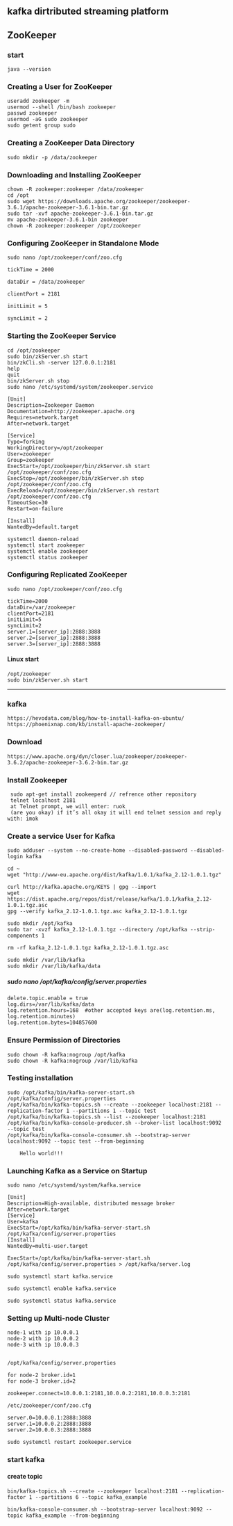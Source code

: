 ## kafka dirtributed streaming platform

## ZooKeeper
### start
````
java --version
````

### Creating a User for ZooKeeper
````
useradd zookeeper -m
usermod --shell /bin/bash zookeeper
passwd zookeeper
usermod -aG sudo zookeeper
sudo getent group sudo
````

### Creating a ZooKeeper Data Directory
````
sudo mkdir -p /data/zookeeper
````

### Downloading and Installing ZooKeeper
`````
chown -R zookeeper:zookeeper /data/zookeeper
cd /opt
sudo wget https://downloads.apache.org/zookeeper/zookeeper-3.6.1/apache-zookeeper-3.6.1-bin.tar.gz
sudo tar -xvf apache-zookeeper-3.6.1-bin.tar.gz
mv apache-zookeeper-3.6.1-bin zookeeper
chown -R zookeeper:zookeeper /opt/zookeeper
`````

### Configuring ZooKeeper in Standalone Mode
````
sudo nano /opt/zookeeper/conf/zoo.cfg
````
````
tickTime = 2000

dataDir = /data/zookeeper

clientPort = 2181

initLimit = 5

syncLimit = 2
````

### Starting the ZooKeeper Service
````
cd /opt/zookeeper
sudo bin/zkServer.sh start
bin/zkCli.sh -server 127.0.0.1:2181
help
quit
bin/zkServer.sh stop
sudo nano /etc/systemd/system/zookeeper.service
````
````
[Unit]
Description=Zookeeper Daemon
Documentation=http://zookeeper.apache.org
Requires=network.target
After=network.target

[Service]    
Type=forking
WorkingDirectory=/opt/zookeeper
User=zookeeper
Group=zookeeper
ExecStart=/opt/zookeeper/bin/zkServer.sh start /opt/zookeeper/conf/zoo.cfg
ExecStop=/opt/zookeeper/bin/zkServer.sh stop /opt/zookeeper/conf/zoo.cfg
ExecReload=/opt/zookeeper/bin/zkServer.sh restart /opt/zookeeper/conf/zoo.cfg
TimeoutSec=30
Restart=on-failure

[Install]
WantedBy=default.target
````

````
systemctl daemon-reload
systemctl start zookeeper
systemctl enable zookeeper
systemctl status zookeeper
````

### Configuring Replicated ZooKeeper
````
sudo nano /opt/zookeeper/conf/zoo.cfg
````

````
tickTime=2000
dataDir=/var/zookeeper
clientPort=2181
initLimit=5
syncLimit=2
server.1=[server_ip]:2888:3888
server.2=[server_ip]:2888:3888
server.3=[server_ip]:2888:3888
````

#### Linux start
````
/opt/zookeeper
sudo bin/zkServer.sh start

````


***********************************


### kafka 
````
https://hevodata.com/blog/how-to-install-kafka-on-ubuntu/
https://phoenixnap.com/kb/install-apache-zookeeper/
````

### Download
````
https://www.apache.org/dyn/closer.lua/zookeeper/zookeeper-3.6.2/apache-zookeeper-3.6.2-bin.tar.gz

````

### Install Zookeeper
````
 sudo apt-get install zookeeperd // refrence other repository
 telnet localhost 2181
 at Telnet prompt, we will enter: ruok
 (are you okay) if it’s all okay it will end telnet session and reply with: imok
````

### Create a service User for Kafka
````
sudo adduser --system --no-create-home --disabled-password --disabled-login kafka

cd ~
wget "http://www-eu.apache.org/dist/kafka/1.0.1/kafka_2.12-1.0.1.tgz"

curl http://kafka.apache.org/KEYS | gpg --import
wget https://dist.apache.org/repos/dist/release/kafka/1.0.1/kafka_2.12-1.0.1.tgz.asc
gpg --verify kafka_2.12-1.0.1.tgz.asc kafka_2.12-1.0.1.tgz

sudo mkdir /opt/kafka
sudo tar -xvzf kafka_2.12-1.0.1.tgz --directory /opt/kafka --strip-components 1

rm -rf kafka_2.12-1.0.1.tgz kafka_2.12-1.0.1.tgz.asc

sudo mkdir /var/lib/kafka
sudo mkdir /var/lib/kafka/data
````

##### sudo nano /opt/kafka/config/server.properties
````
delete.topic.enable = true
log.dirs=/var/lib/kafka/data
log.retention.hours=168  #other accepted keys are(log.retention.ms, log.retention.minutes) 
log.retention.bytes=104857600
````

### Ensure Permission of Directories
````
sudo chown -R kafka:nogroup /opt/kafka
sudo chown -R kafka:nogroup /var/lib/kafka
````

### Testing installation
````
sudo /opt/kafka/bin/kafka-server-start.sh /opt/kafka/config/server.properties
/opt/kafka/bin/kafka-topics.sh --create --zookeeper localhost:2181 --replication-factor 1 --partitions 1 --topic test
/opt/kafka/bin/kafka-topics.sh --list --zookeeper localhost:2181
/opt/kafka/bin/kafka-console-producer.sh --broker-list localhost:9092 --topic test
/opt/kafka/bin/kafka-console-consumer.sh --bootstrap-server localhost:9092 --topic test --from-beginning

    Hello world!!!

````

### Launching Kafka as a Service on Startup
````
sudo nano /etc/systemd/system/kafka.service
````
````
[Unit]
Description=High-available, distributed message broker
After=network.target
[Service]
User=kafka
ExecStart=/opt/kafka/bin/kafka-server-start.sh /opt/kafka/config/server.properties
[Install]
WantedBy=multi-user.target
````

````
ExecStart=/opt/kafka/bin/kafka-server-start.sh /opt/kafka/config/server.properties > /opt/kafka/server.log

sudo systemctl start kafka.service

sudo systemctl enable kafka.service

sudo systemctl status kafka.service

````

### Setting up Multi-node Cluster
````
node-1 with ip 10.0.0.1
node-2 with ip 10.0.0.2
node-3 with ip 10.0.0.3


/opt/kafka/config/server.properties

for node-2 broker.id=1
for node-3 broker.id=2

zookeeper.connect=10.0.0.1:2181,10.0.0.2:2181,10.0.0.3:2181

/etc/zookeeper/conf/zoo.cfg

server.0=10.0.0.1:2888:3888
server.1=10.0.0.2:2888:3888
server.2=10.0.0.3:2888:3888

sudo systemctl restart zookeeper.service
````




### start kafka

#### create topic
````
bin/kafka-topics.sh --create --zookeeper localhost:2181 --replication-factor 1 --partitions 6 --topic kafka_example

bin/kafka-console-consumer.sh --bootstrap-server localhost:9092 --topic kafka_example --from-beginning
````

